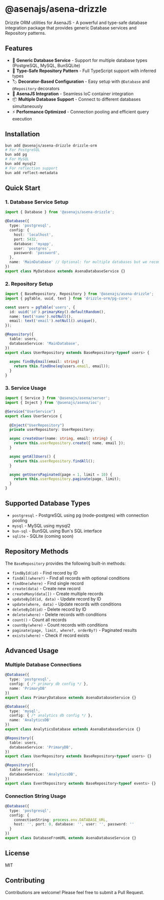 # @asenajs/asena-drizzle

Drizzle ORM utilities for AsenaJS - A powerful and type-safe database integration package that provides generic Database services and Repository patterns.

## Features

- 🚀 **Generic Database Service** - Support for multiple database types (PostgreSQL, MySQL, BunSQLite)
- 🎯 **Type-Safe Repository Pattern** - Full TypeScript support with inferred types
- 🏷️ **Decorator-Based Configuration** - Easy setup with `@Database` and `@Repository` decorators
- 🔧 **AsenaJS Integration** - Seamless IoC container integration
- 📦 **Multiple Database Support** - Connect to different databases simultaneously
- ⚡ **Performance Optimized** - Connection pooling and efficient query execution

## Installation

```bash
bun add @asenajs/asena-drizzle drizzle-orm
# For PostgreSQL
bun add pg
# For MySQL
bun add mysql2
# For reflection support
bun add reflect-metadata
```

## Quick Start

### 1. Database Service Setup

```typescript
import { Database } from '@asenajs/asena-drizzle';

@Database({
  type: 'postgresql',
  config: {
    host: 'localhost',
    port: 5432,
    database: 'myapp',
    user: 'postgres',
    password: 'password',
  },
  name: 'MainDatabase' // Optional: for multiple databases but we recommend using it
})
export class MyDatabase extends AsenaDatabaseService {}
```

### 2. Repository Setup

```typescript
import { BaseRepository, Repository } from '@asenajs/asena-drizzle';
import { pgTable, uuid, text } from 'drizzle-orm/pg-core';

const users = pgTable('users', {
  id: uuid('id').primaryKey().defaultRandom(),
  name: text('name').notNull(),
  email: text('email').notNull().unique(),
});

@Repository({
  table: users,
  databaseService: 'MainDatabase',
})
export class UserRepository extends BaseRepository<typeof users> {
  
  async findByEmail(email: string) {
    return this.findOne(eq(users.email, email));
  }
}
```

### 3. Service Usage

```typescript
import { Service } from '@asenajs/asena/server';
import { Inject } from '@asenajs/asena/ioc';

@Service("UserService")
export class UserService {
  
  @Inject("UserRepository")
  private userRepository: UserRepository;

  async createUser(name: string, email: string) {
    return this.userRepository.create({ name, email });
  }

  async getAllUsers() {
    return this.userRepository.findAll();
  }

  async getUsersPaginated(page = 1, limit = 10) {
    return this.userRepository.paginate(page, limit);
  }
}
```

## Supported Database Types

- `postgresql` - PostgreSQL using pg (node-postgres) with connection pooling
- `mysql` - MySQL using mysql2
- `bun-sql` - BunSQL using Bun's SQL interface
- `sqlite` - SQLite (coming soon)

## Repository Methods

The `BaseRepository` provides the following built-in methods:

- `findById(id)` - Find record by ID
- `findAll(where?)` - Find all records with optional conditions
- `findOne(where)` - Find single record
- `create(data)` - Create new record
- `createMany(data[])` - Create multiple records
- `updateById(id, data)` - Update record by ID
- `update(where, data)` - Update records with conditions
- `deleteById(id)` - Delete record by ID
- `delete(where)` - Delete records with conditions
- `count()` - Count all records
- `countBy(where)` - Count records with conditions
- `paginate(page, limit, where?, orderBy?)` - Paginated results
- `exists(where)` - Check if record exists

## Advanced Usage

### Multiple Database Connections

```typescript
@Database({
  type: 'postgresql',
  config: { /* primary db config */ },
  name: 'PrimaryDB'
})
export class PrimaryDatabase extends AsenaDatabaseService {}

@Database({
  type: 'mysql',
  config: { /* analytics db config */ },
  name: 'AnalyticsDB'
})
export class AnalyticsDatabase extends AsenaDatabaseService {}

@Repository({
  table: users,
  databaseService: 'PrimaryDB',
})
export class UserRepository extends BaseRepository<typeof users> {}

@Repository({
  table: events,
  databaseService: 'AnalyticsDB',
})
export class EventRepository extends BaseRepository<typeof events> {}
```

### Connection String Usage

```typescript
@Database({
  type: 'postgresql',
  config: {
    connectionString: process.env.DATABASE_URL,
    host: '', port: 0, database: '', user: '', password: ''
  }
})
export class DatabaseFromURL extends AsenaDatabaseService {}
```

## License

MIT

## Contributing

Contributions are welcome! Please feel free to submit a Pull Request.